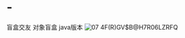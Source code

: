 # -
盲盒交友
对象盲盒
java版本
![07 4F(R)GV$B@H7R06LZRFQ](https://user-images.githubusercontent.com/67060479/137145012-03260e33-1bf5-4b9a-97f3-c17997d554d7.png)
